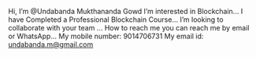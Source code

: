  Hi, I’m @Undabanda Mukthananda Gowd
 I’m interested in Blockchain...
 I have Completed a  Professional Blockchain Course...
 I’m looking to collaborate with your team ...
 How to reach me you can reach me by email or WhatsApp...
 My mobile number: 9014706731
 My email id: undabanda.m@gmail.com


<!---
Muktha12/Muktha12 is a ✨ special ✨ repository because its `README.md` (this file) appears on your GitHub profile.
You can click the Preview link to take a look at your changes.
--->
